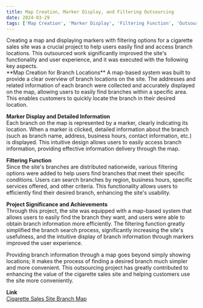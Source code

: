 ```yaml
---
title: Map Creation, Marker Display, and Filtering Outsourcing
date: 2024-03-29
tags: ['Map Creation', 'Marker Display', 'Filtering Function', 'Outsourced Project', 'User Experience', 'Website Development', 'Web Development']
---
```


<div class="justify-text">
Creating a map and displaying markers with filtering options for a cigarette sales site was a crucial project to help users easily find and access branch locations. This outsourced work significantly improved the site's functionality and user experience, and it was executed with the following key aspects.

<!--more-->
<br>
**Map Creation for Branch Locations**  
A map-based system was built to provide a clear overview of branch locations on the site. The addresses and related information of each branch were collected and accurately displayed on the map, allowing users to easily find branches within a specific area. This enables customers to quickly locate the branch in their desired location.

**Marker Display and Detailed Information**  
Each branch on the map is represented by a marker, clearly indicating its location. When a marker is clicked, detailed information about the branch (such as branch name, address, business hours, contact information, etc.) is displayed. This intuitive design allows users to easily access branch information, providing effective information delivery through the map.

**Filtering Function**  
Since the site's branches are distributed nationwide, various filtering options were added to help users find branches that meet their specific conditions. Users can search branches by region, business hours, specific services offered, and other criteria. This functionality allows users to efficiently find their desired branch, enhancing the site's usability.

**Project Significance and Achievements**  
Through this project, the site was equipped with a map-based system that allows users to easily find the branch they want, and users were able to obtain branch information more efficiently. The filtering function greatly simplified the branch search process, significantly increasing the site's usefulness, and the intuitive display of branch information through markers improved the user experience.

Providing branch information through a map goes beyond simply showing locations; it makes the process of finding a desired branch much simpler and more convenient. This outsourcing project has greatly contributed to enhancing the value of the cigarette sales site and helping customers use the site more conveniently.

**Link**  
[Cigarette Sales Site Branch Map](https://jkorea0201.cafe24.com/default/AIRIX/franchisee.php)

</div>
